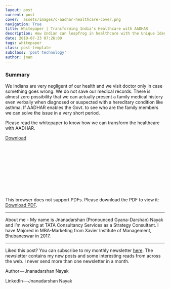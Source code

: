 ```yaml
---
layout: post
current: post
cover:  assets/images/c-aadhar-healthcare-cover.png
navigation: True
title: Whitepaper | Transforming India's Healthcare with AADHAR
description: How Indian can leapfrog in healthcare with the Unique Identification project i.e. AADHAR
date: 2019-07-23 07:26:00
tags: whitepaper
class: post-template
subclass: 'post technology'
author: jnan
---
```


### Summary

 We Indians are very negligent of our health and we visit doctor only in case something goes wrong. We do not save our medical records. There is almost zero possibility that we can actually present a family medical history even verbally when diagnosed or suspected with a hereditary condition like asthma. If AADHAR enables the Govt. to see who are the family members we can solve the issue in a very short period. 

 Please read the whitepaper to know how we can transform the healthcare with AADHAR.

 [Download](https://go.jnan.co/wp-healthcare)

<object data="https://cdn.jnan.co/wp/transforming-indias-healthcare-with-aadhar.pdf" type="application/pdf" width="700px" height="800px">
    <embed src="https://cdn.jnan.co/wp/transforming-indias-healthcare-with-aadhar.pdf">
        <p>This browser does not support PDFs. Please download the PDF to view it: <a href="https://cdn.jnan.co/wp/transforming-indias-healthcare-with-aadhar.pdf">Download PDF</a>.</p>
    </embed>
</object>

***
About me - My name is Jnanadarshan (Pronounced Gyana-Darshan) Nayak and I’m working at TATA Consultancy Services as a Strategy Consultant. I have Majored in MBA-Marketing from Xavier Institute of Management, Bhubaneswar in 2017.

***
Liked this post? You can subscribe to my monthly newsletter [here](http://go.jdnayak.com/2hDwHVw). The newsletter contains my new posts and some interesting reads from across the web. I never send more than one newsletter in a month.

Author — Jnanadarshan Nayak

LinkedIn — Jnanadarshan Nayak

<script type="text/javascript" src="//downloads.mailchimp.com/js/signup-forms/popup/embed.js" data-dojo-config="usePlainJson: true, isDebug: false"></script><script type="text/javascript">require(["mojo/signup-forms/Loader"], function(L) { L.start({"baseUrl":"mc.us14.list-manage.com","uuid":"8991ef78ed397f79182ba03b3","lid":"09d8d0a5de"}) })</script>
